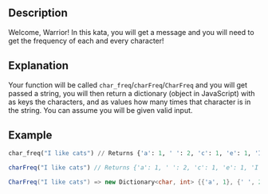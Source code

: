 ## Description

Welcome, Warrior! In this kata, you will get a message and you will need to get the frequency of each and every character!

## Explanation

Your function will be called `char_freq`/`charFreq`/`CharFreq` and you will get passed a string, you will then return a dictionary (object in JavaScript) with as keys the characters, and as values how many times that character is in the string. You can assume you will be given valid input. 

## Example

```python
char_freq("I like cats") // Returns {'a': 1, ' ': 2, 'c': 1, 'e': 1, 'I': 1, 'k': 1, 'l': 1, 'i': 1, 's': 1, 't': 1}
```
```javascript
charFreq("I like cats") // Returns {'a': 1, ' ': 2, 'c': 1, 'e': 1, 'I': 1, 'k': 1, 'l': 1, 'i': 1, 's': 1, 't': 1}
```
```csharp
CharFreq("I like cats") => new Dictionary<char, int> {{'a', 1}, {' ', 2}, {'c', 1}, {'e', 1}, {'I', 1}, {'k', 1}, {'l', 1}, {'i', 1}, {'s', 1}, {'t', 1}}
```